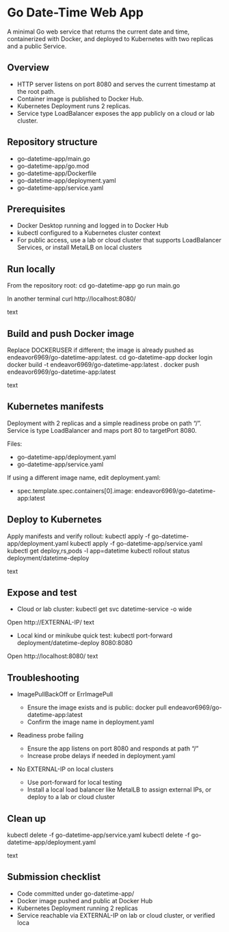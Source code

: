 # Go Date-Time Web App

A minimal Go web service that returns the current date and time, containerized with Docker, and deployed to Kubernetes with two replicas and a public Service.

## Overview
- HTTP server listens on port 8080 and serves the current timestamp at the root path.
- Container image is published to Docker Hub.
- Kubernetes Deployment runs 2 replicas.
- Service type LoadBalancer exposes the app publicly on a cloud or lab cluster.

## Repository structure
- go-datetime-app/main.go
- go-datetime-app/go.mod
- go-datetime-app/Dockerfile
- go-datetime-app/deployment.yaml
- go-datetime-app/service.yaml

## Prerequisites
- Docker Desktop running and logged in to Docker Hub
- kubectl configured to a Kubernetes cluster context
- For public access, use a lab or cloud cluster that supports LoadBalancer Services, or install MetalLB on local clusters

## Run locally
From the repository root:
cd go-datetime-app
go run main.go

In another terminal
curl http://localhost:8080/

text

## Build and push Docker image
Replace DOCKERUSER if different; the image is already pushed as endeavor6969/go-datetime-app:latest.
cd go-datetime-app
docker login
docker build -t endeavor6969/go-datetime-app:latest .
docker push endeavor6969/go-datetime-app:latest

text

## Kubernetes manifests
Deployment with 2 replicas and a simple readiness probe on path “/”. Service is type LoadBalancer and maps port 80 to targetPort 8080.

Files:
- go-datetime-app/deployment.yaml
- go-datetime-app/service.yaml

If using a different image name, edit deployment.yaml:
- spec.template.spec.containers[0].image: endeavor6969/go-datetime-app:latest

## Deploy to Kubernetes
Apply manifests and verify rollout:
kubectl apply -f go-datetime-app/deployment.yaml
kubectl apply -f go-datetime-app/service.yaml
kubectl get deploy,rs,pods -l app=datetime
kubectl rollout status deployment/datetime-deploy

text

## Expose and test
- Cloud or lab cluster:
kubectl get svc datetime-service -o wide

Open http://EXTERNAL-IP/
text

- Local kind or minikube quick test:
kubectl port-forward deployment/datetime-deploy 8080:8080

Open http://localhost:8080/
text

## Troubleshooting
- ImagePullBackOff or ErrImagePull
  - Ensure the image exists and is public: docker pull endeavor6969/go-datetime-app:latest
  - Confirm the image name in deployment.yaml

- Readiness probe failing
  - Ensure the app listens on port 8080 and responds at path “/”
  - Increase probe delays if needed in deployment.yaml

- No EXTERNAL-IP on local clusters
  - Use port-forward for local testing
  - Install a local load balancer like MetalLB to assign external IPs, or deploy to a lab or cloud cluster

## Clean up
kubectl delete -f go-datetime-app/service.yaml
kubectl delete -f go-datetime-app/deployment.yaml

text

## Submission checklist
- Code committed under go-datetime-app/
- Docker image pushed and public at Docker Hub
- Kubernetes Deployment running 2 replicas
- Service reachable via EXTERNAL-IP on lab or cloud cluster, or verified loca